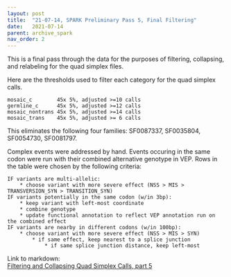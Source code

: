 ```yaml
---
layout: post
title:  "21-07-14, SPARK Preliminary Pass 5, Final Filtering"
date:   2021-07-14
parent: archive_spark
nav_order: 2
---
```


This is a final pass through the data for the purposes of filtering, collapsing, and relabeling for the quad simplex files.

Here are the thresholds used to filter each category for the quad simplex calls.
```
mosaic_c        45x 5%, adjusted >=10 calls
germline_c      45x 5%, adjusted >=12 calls
mosaic_nontrans 45x 5%, adjusted >=14 calls
mosaic_trans    45x 5%, adjusted >= 6 calls
```
This eliminates the following four families: SF0087337, SF0035804, SF0054730, SF0081797.

Complex events were addressed by hand. Events occuring in the same codon were run with their combined alternative genotype in VEP. Rows in the table were chosen by the following criteria:
```
IF variants are multi-allelic:
	* choose variant with more severe effect (NSS > MIS > TRANSVERSION_SYN > TRANSITION_SYN)
IF variants potentially in the same codon (w/in 3bp):
	* keep variant with left-most coordinate
	* combine genotype
	* update functional annotation to reflect VEP annotation run on the combined effect
IF variants are nearby in different codons (w/in 100bp):
	* choose variant with more severe effect (NSS > MIS > SYN)
		* if same effect, keep nearest to a splice junction
			* if same splice junction distance, keep left-most
```            

Link to markdown:
<br>[Filtering and Collapsing Quad Simplex Calls, part 5](https://www.dropbox.com/s/se5uhqkcxmqocmx/prelim_burden_quadsimplex_05.html?dl=0)